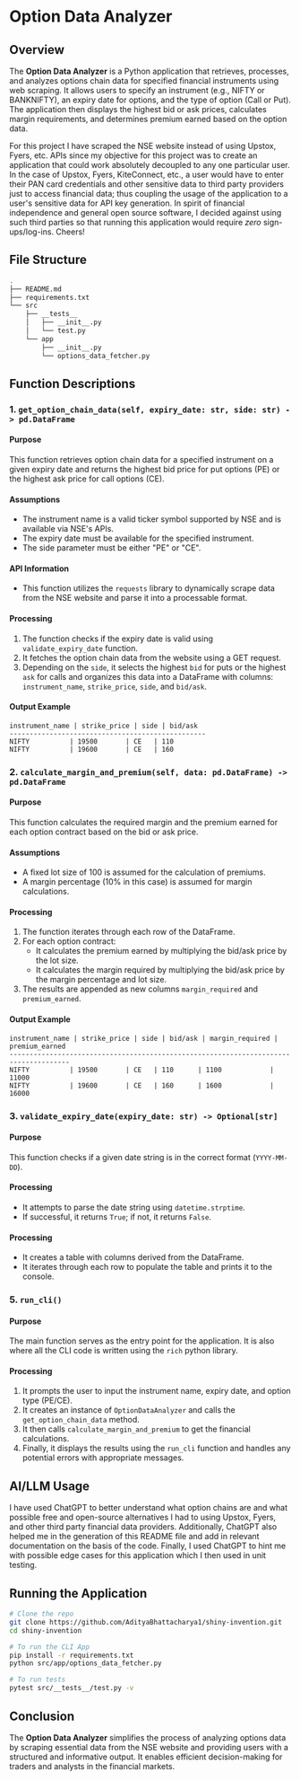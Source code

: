 # Option Data Analyzer

## Overview

The **Option Data Analyzer** is a Python application that retrieves, processes, and analyzes options chain data for specified financial instruments using web scraping. It allows users to specify an instrument (e.g., NIFTY or BANKNIFTY), an expiry date for options, and the type of option (Call or Put). The application then displays the highest bid or ask prices, calculates margin requirements, and determines premium earned based on the option data.

For this project I have scraped the NSE website instead of using Upstox, Fyers, etc. APIs since my objective for this project was to create an application that could work absolutely decoupled to any one particular user. In the case of Upstox, Fyers, KiteConnect, etc., a user would have to enter their PAN card credentials and other sensitive data to third party providers just to access financial data; thus coupling the usage of the application to a user's sensitive data for API key generation. In spirit of financial independence and general open source software, I decided against using such third parties so that running this application would require _zero_ sign-ups/log-ins. Cheers!

## File Structure

```sh
.
├── README.md
├── requirements.txt
└── src
    ├── __tests__
    │   ├── __init__.py
    │   └── test.py
    └── app
        ├── __init__.py
        └── options_data_fetcher.py
```

## Function Descriptions

### 1. `get_option_chain_data(self, expiry_date: str, side: str) -> pd.DataFrame`

#### Purpose

This function retrieves option chain data for a specified instrument on a given expiry date and returns the highest bid price for put options (PE) or the highest ask price for call options (CE).

#### Assumptions

-   The instrument name is a valid ticker symbol supported by NSE and is available via NSE's APIs.
-   The expiry date must be available for the specified instrument.
-   The side parameter must be either "PE" or "CE".

#### API Information

-   This function utilizes the `requests` library to dynamically scrape data from the NSE website and parse it into a processable format.

#### Processing

1. The function checks if the expiry date is valid using `validate_expiry_date` function.
2. It fetches the option chain data from the website using a GET request.
3. Depending on the `side`, it selects the highest `bid` for puts or the highest `ask` for calls and organizes this data into a DataFrame with columns: `instrument_name`, `strike_price`, `side`, and `bid/ask`.

#### Output Example

```plaintext
instrument_name | strike_price | side | bid/ask
-------------------------------------------------
NIFTY          | 19500       | CE   | 110
NIFTY          | 19600       | CE   | 160
```

### 2. `calculate_margin_and_premium(self, data: pd.DataFrame) -> pd.DataFrame`

#### Purpose

This function calculates the required margin and the premium earned for each option contract based on the bid or ask price.

#### Assumptions

-   A fixed lot size of 100 is assumed for the calculation of premiums.
-   A margin percentage (10% in this case) is assumed for margin calculations.

#### Processing

1. The function iterates through each row of the DataFrame.
2. For each option contract:
    - It calculates the premium earned by multiplying the bid/ask price by the lot size.
    - It calculates the margin required by multiplying the bid/ask price by the margin percentage and lot size.
3. The results are appended as new columns `margin_required` and `premium_earned`.

#### Output Example

```plaintext
instrument_name | strike_price | side | bid/ask | margin_required | premium_earned
-------------------------------------------------------------------------------------
NIFTY          | 19500       | CE   | 110      | 1100            | 11000
NIFTY          | 19600       | CE   | 160      | 1600            | 16000
```

### 3. `validate_expiry_date(expiry_date: str) -> Optional[str]`

#### Purpose

This function checks if a given date string is in the correct format (`YYYY-MM-DD`).

#### Processing

-   It attempts to parse the date string using `datetime.strptime`.
-   If successful, it returns `True`; if not, it returns `False`.

#### Processing

-   It creates a table with columns derived from the DataFrame.
-   It iterates through each row to populate the table and prints it to the console.

### 5. `run_cli()`

#### Purpose

The main function serves as the entry point for the application. It is also where all the CLI code is written using the `rich` python library.

#### Processing

1. It prompts the user to input the instrument name, expiry date, and option type (PE/CE).
2. It creates an instance of `OptionDataAnalyzer` and calls the `get_option_chain_data` method.
3. It then calls `calculate_margin_and_premium` to get the financial calculations.
4. Finally, it displays the results using the `run_cli` function and handles any potential errors with appropriate messages.

## AI/LLM Usage

I have used ChatGPT to better understand what option chains are and what possible free and open-source alternatives I had to using Upstox, Fyers, and other third party financial data providers. Additionally, ChatGPT also helped me in the generation of this README file and add in relevant documentation on the basis of the code. Finally, I used ChatGPT to hint me with possible edge cases for this application which I then used in unit testing.

## Running the Application

```sh
# Clone the repo
git clone https://github.com/AdityaBhattacharya1/shiny-invention.git
cd shiny-invention

# To run the CLI App
pip install -r requirements.txt
python src/app/options_data_fetcher.py

# To run tests
pytest src/__tests__/test.py -v
```

## Conclusion

The **Option Data Analyzer** simplifies the process of analyzing options data by scraping essential data from the NSE website and providing users with a structured and informative output. It enables efficient decision-making for traders and analysts in the financial markets.
